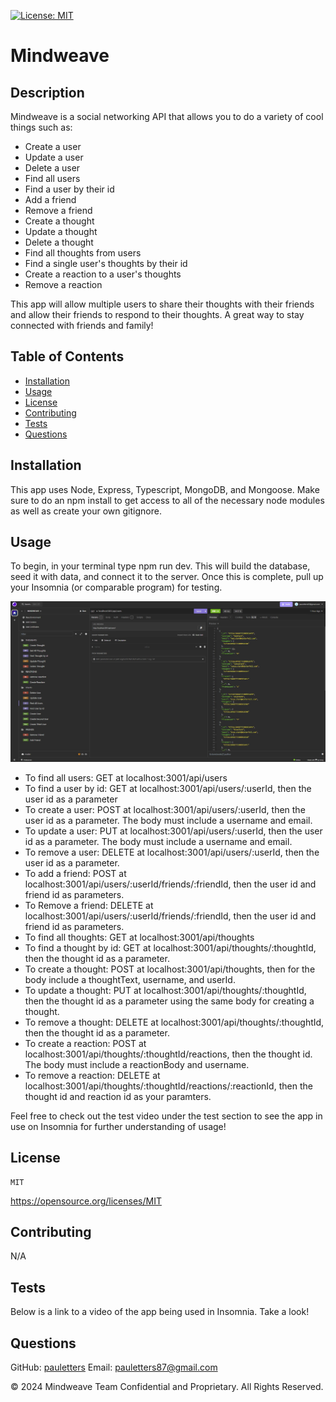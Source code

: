   [![License: MIT](https://img.shields.io/badge/License-MIT-yellow.svg)](https://opensource.org/licenses/MIT)

# Mindweave

## Description
Mindweave is a social networking API that allows you to do a variety of cool things such as:
- Create a user
- Update a user
- Delete a user
- Find all users
- Find a user by their id
- Add a friend
- Remove a friend
- Create a thought
- Update a thought
- Delete a thought
- Find all thoughts from users
- Find a single user's thoughts by their id
- Create a reaction to a user's thoughts
- Remove a reaction

This app will allow multiple users to share their thoughts with their friends and allow their friends to respond to their thoughts. A great way to stay connected with friends and family!

## Table of Contents
- [Installation](#installation)
- [Usage](#usage)
- [License](#license)
- [Contributing](#contributing)
- [Tests](#tests)
- [Questions](#questions)

## Installation
This app uses Node, Express, Typescript,  MongoDB, and Mongoose. Make sure to do an npm install to get access to all of the necessary node modules as well as create your own gitignore.

## Usage
To begin, in your terminal type npm run dev. This will build the database, seed it with data, and connect it to the server. Once this is complete, pull up your Insomnia (or comparable program) for testing. 

![](./src/assets/Example-Screenshot.jpg)

- To find all users: GET at localhost:3001/api/users
- To find a user by id: GET at localhost:3001/api/users/:userId, then the user id as a parameter
- To create a user: POST at localhost:3001/api/users/:userId, then the user id as a parameter. The body must include a username and email.
- To update a user: PUT at localhost:3001/api/users/:userId, then the user id as a parameter. The body must include a username and email.
- To remove a user: DELETE at localhost:3001/api/users/:userId, then the user id as a parameter.
- To add a friend: POST at localhost:3001/api/users/:userId/friends/:friendId, then the user id and friend id as parameters.
- To Remove a friend: DELETE at localhost:3001/api/users/:userId/friends/:friendId, then the user id and friend id as parameters.
- To find all thoughts: GET at localhost:3001/api/thoughts
- To find a thought by id: GET at localhost:3001/api/thoughts/:thoughtId, then the thought id as a parameter.
- To create a thought: POST at localhost:3001/api/thoughts, then for the body include a thoughtText, username, and userId.
- To update a thought: PUT at localhost:3001/api/thoughts/:thoughtId, then the thought id as a parameter using the same body for creating a thought.
- To remove a thought: DELETE at localhost:3001/api/thoughts/:thoughtId, then the thought id as a parameter.
- To create a reaction: POST at localhost:3001/api/thoughts/:thoughtId/reactions, then the thought id. The body must include a reactionBody and username.
- To remove a reaction: DELETE at localhost:3001/api/thoughts/:thoughtId/reactions/:reactionId, then the thought id and reaction id as your paramters.

Feel free to check out the test video under the test section to see the app in use on Insomnia for further understanding of usage!

  ## License
    MIT
    
  https://opensource.org/licenses/MIT

## Contributing
N/A

## Tests
Below is a link to a video of the app being used in Insomnia. Take a look! 



## Questions
GitHub: [pauletters](https://github.com/pauletters)
Email: pauletters87@gmail.com

© 2024 Mindweave Team Confidential and Proprietary. All Rights Reserved.